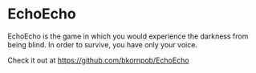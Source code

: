 # EchoEcho

EchoEcho is the game in which you would experience the darkness from being blind. In order to survive, you have only your voice.

Check it out at https://github.com/bkornpob/EchoEcho
